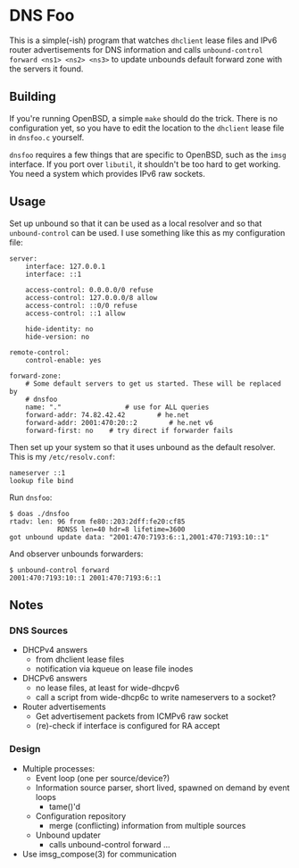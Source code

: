 DNS Foo
=======

This is a simple(-ish) program that watches `dhclient` lease files and IPv6
router advertisements for DNS information and calls `unbound-control forward
<ns1> <ns2> <ns3>` to update unbounds default forward zone with the servers it
found.

Building
--------
If you're running OpenBSD, a simple `make` should do the trick. There is no
configuration yet, so you have to edit the location to the `dhclient` lease file
in `dnsfoo.c` yourself.

`dnsfoo` requires a few things that are specific to OpenBSD, such as the `imsg`
interface. If you port over `libutil`, it shouldn't be too hard to get working.
You need a system which provides IPv6 raw sockets.

Usage
-----
Set up unbound so that it can be used as a local resolver and so that
`unbound-control` can be used. I use something like this as my configuration
file:

    server:
        interface: 127.0.0.1
        interface: ::1

        access-control: 0.0.0.0/0 refuse
        access-control: 127.0.0.0/8 allow
        access-control: ::0/0 refuse
        access-control: ::1 allow

        hide-identity: no
        hide-version: no

    remote-control:
        control-enable: yes

    forward-zone:
        # Some default servers to get us started. These will be replaced by
        # dnsfoo
        name: "."                # use for ALL queries
        forward-addr: 74.82.42.42        # he.net
        forward-addr: 2001:470:20::2        # he.net v6
        forward-first: no    # try direct if forwarder fails

Then set up your system so that it uses unbound as the default resolver. This is
my `/etc/resolv.conf`:

    nameserver ::1
    lookup file bind

Run `dnsfoo`:

    $ doas ./dnsfoo
    rtadv: len: 96 from fe80::203:2dff:fe20:cf85
                RDNSS len=40 hdr=8 lifetime=3600
    got unbound update data: "2001:470:7193:6::1,2001:470:7193:10::1"

And observer unbounds forwarders:

    $ unbound-control forward
    2001:470:7193:10::1 2001:470:7193:6::1

Notes
-----
### DNS Sources
* DHCPv4 answers
	* from dhclient lease files
	* notification via kqueue on lease file inodes
* DHCPv6 answers
	* no lease files, at least for wide-dhcpv6
	* call a script from wide-dhcp6c to write nameservers to a socket?
* Router advertisements
	* Get advertisement packets from ICMPv6 raw socket
	* (re)-check if interface is configured for RA accept

### Design
* Multiple processes:
	* Event loop (one per source/device?)
	* Information source parser, short lived, spawned on demand by event loops
		* tame()'d
	* Configuration repository
		* merge (conflicting) information from multiple sources
	* Unbound updater
		* calls unbound-control forward <ns1> <ns2> ...
* Use imsg_compose(3) for communication
